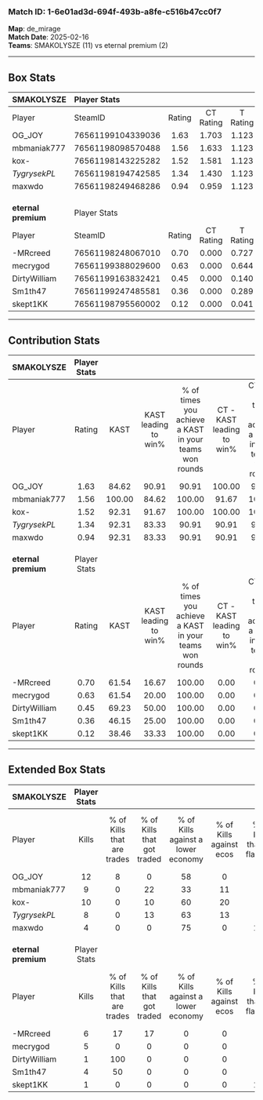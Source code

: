 ### Match ID: 1-6e01ad3d-694f-493b-a8fe-c516b47cc0f7  
**Map**: de_mirage  
**Match Date**: 2025-02-16  
**Teams**: SMAKOLYSZE (11) vs eternal premium (2)  

---  

## Box Stats  

| **SMAKOLYSZE**      | Player Stats      |        |           |          |        |      |       |         |        |      |     |
| :- | :- | :-: | :-: | :-: | :-: | :-: | :-: | :-: | :-: | :-: | :-: |
| Player              | SteamID           | Rating | CT Rating | T Rating |  KAST  | ADR  | Kills | Assists | Deaths | K/D  | HS% |
| OG_JOY              | 76561199104339036 |  1.63  |   1.703   |  1.123   | 84.62  | 70.3 |  12   |    1    |   2    | 6.00 |  8  |
| mbmaniak777         | 76561198098570488 |  1.56  |   1.633   |  1.123   | 100.00 | 74.9 |   9   |    2    |   2    | 4.50 | 55  |
| kox-                | 76561198143225282 |  1.52  |   1.581   |  1.123   | 92.31  | 81.5 |  10   |    3    |   4    | 2.50 | 40  |
| _TygrysekPL_        | 76561198194742585 |  1.34  |   1.430   |  1.123   | 92.31  | 77.1 |   8   |    4    |   5    | 1.60 | 50  |
| maxwdo              | 76561198249468286 |  0.94  |   0.959   |  1.123   | 92.31  | 28.3 |   4   |    2    |   4    | 1.00 | 25  |
|                     |                   |        |           |          |        |      |       |         |        |      |     |
|                     |                   |        |           |          |        |      |       |         |        |      |     |
|                     |                   |        |           |          |        |      |       |         |        |      |     |
| **eternal premium** | Player Stats      |        |           |          |        |      |       |         |        |      |     |
| Player              | SteamID           | Rating | CT Rating | T Rating |  KAST  | ADR  | Kills | Assists | Deaths | K/D  | HS% |
| -MRcreed            | 76561198248067010 |  0.70  |   0.000   |  0.727   | 61.54  | 48.5 |   6   |    0    |   9    | 0.67 | 83  |
| mecrygod            | 76561199388029600 |  0.63  |   0.000   |  0.644   | 61.54  | 55.3 |   5   |    3    |   10   | 0.50 | 40  |
| DirtyWilliam        | 76561199163832421 |  0.45  |   0.000   |  0.140   | 69.23  | 6.1  |   1   |    0    |   5    | 0.20 |  0  |
| Sm1th47             | 76561199247485581 |  0.36  |   0.000   |  0.289   | 46.15  | 33.3 |   4   |    0    |   10   | 0.40 | 50  |
| skept1KK            | 76561198795560002 |  0.12  |   0.000   |  0.041   | 38.46  | 21.3 |   1   |    1    |   9    | 0.11 |  0  |
---  

## Contribution Stats  

| **SMAKOLYSZE**      | Player Stats |        |                      |                                                        |                           |                                                             |                          |                                                            |
| :- | :-: | :-: | :-: | :-: | :-: | :-: | :-: | :-: |
| Player              |    Rating    |  KAST  | KAST leading to win% | % of times you achieve a KAST in your teams won rounds | CT - KAST leading to win% | CT - % of times you achieve a KAST in your teams won rounds | T - KAST leading to win% | T - % of times you achieve a KAST in your teams won rounds |
| OG_JOY              |     1.63     | 84.62  |        90.91         |                         90.91                          |          100.00           |                            90.91                            |           0.00           |                            0.00                            |
| mbmaniak777         |     1.56     | 100.00 |        84.62         |                         100.00                         |           91.67           |                           100.00                            |           0.00           |                            0.00                            |
| kox-                |     1.52     | 92.31  |        91.67         |                         100.00                         |          100.00           |                           100.00                            |           0.00           |                            0.00                            |
| _TygrysekPL_        |     1.34     | 92.31  |        83.33         |                         90.91                          |           90.91           |                            90.91                            |           0.00           |                            0.00                            |
| maxwdo              |     0.94     | 92.31  |        83.33         |                         90.91                          |           90.91           |                            90.91                            |           0.00           |                            0.00                            |
|                     |              |        |                      |                                                        |                           |                                                             |                          |                                                            |
|                     |              |        |                      |                                                        |                           |                                                             |                          |                                                            |
|                     |              |        |                      |                                                        |                           |                                                             |                          |                                                            |
| **eternal premium** | Player Stats |        |                      |                                                        |                           |                                                             |                          |                                                            |
| Player              |    Rating    |  KAST  | KAST leading to win% | % of times you achieve a KAST in your teams won rounds | CT - KAST leading to win% | CT - % of times you achieve a KAST in your teams won rounds | T - KAST leading to win% | T - % of times you achieve a KAST in your teams won rounds |
| -MRcreed            |     0.70     | 61.54  |        16.67         |                         100.00                         |           0.00            |                            0.00                             |          16.67           |                           100.00                           |
| mecrygod            |     0.63     | 61.54  |        20.00         |                         100.00                         |           0.00            |                            0.00                             |          20.00           |                           100.00                           |
| DirtyWilliam        |     0.45     | 69.23  |        50.00         |                         100.00                         |           0.00            |                            0.00                             |          50.00           |                           100.00                           |
| Sm1th47             |     0.36     | 46.15  |        25.00         |                         100.00                         |           0.00            |                            0.00                             |          25.00           |                           100.00                           |
| skept1KK            |     0.12     | 38.46  |        33.33         |                         100.00                         |           0.00            |                            0.00                             |          33.33           |                           100.00                           |
---  

## Extended Box Stats  

| **SMAKOLYSZE**      | Player Stats |                            |                            |                                    |                         |                              |                                 |        |                             |                                     |                          |                               |                            |
| :- | :-: | :-: | :-: | :-: | :-: | :-: | :-: | :-: | :-: | :-: | :-: | :-: | :-: |
| Player              |    Kills     | % of Kills that are trades | % of Kills that got traded | % of Kills against a lower economy | % of Kills against ecos | % of Kills that are flawless | % of Kills that are close duels | Deaths | % of Deaths that get traded | % of Deaths against a lower economy | % of Deaths against ecos | % of Deaths that are flawless | % of Deaths that are close |
| OG_JOY              |      12      |             8              |             0              |                 58                 |            0            |              92              |                0                |   2    |              0              |                 50                  |            0             |              100              |             0              |
| mbmaniak777         |      9       |             0              |             22             |                 33                 |           11            |              67              |               11                |   2    |              0              |                 50                  |            0             |              100              |             0              |
| kox-                |      10      |             0              |             10             |                 60                 |           20            |              90              |                0                |   4    |              0              |                 25                  |            0             |              100              |             25             |
| _TygrysekPL_        |      8       |             0              |             13             |                 63                 |           13            |              75              |                0                |   5    |             20              |                 60                  |            0             |              60               |             40             |
| maxwdo              |      4       |             0              |             0              |                 75                 |            0            |             125              |                0                |   4    |              0              |                 75                  |            0             |              100              |             0              |
|                     |              |                            |                            |                                    |                         |                              |                                 |        |                             |                                     |                          |                               |                            |
|                     |              |                            |                            |                                    |                         |                              |                                 |        |                             |                                     |                          |                               |                            |
|                     |              |                            |                            |                                    |                         |                              |                                 |        |                             |                                     |                          |                               |                            |
| **eternal premium** | Player Stats |                            |                            |                                    |                         |                              |                                 |        |                             |                                     |                          |                               |                            |
| Player              |    Kills     | % of Kills that are trades | % of Kills that got traded | % of Kills against a lower economy | % of Kills against ecos | % of Kills that are flawless | % of Kills that are close duels | Deaths | % of Deaths that get traded | % of Deaths against a lower economy | % of Deaths against ecos | % of Deaths that are flawless | % of Deaths that are close |
| -MRcreed            |      6       |             17             |             17             |                 0                  |            0            |              67              |                0                |   9    |             11              |                  0                  |            0             |              67               |             0              |
| mecrygod            |      5       |             0              |             0              |                 0                  |            0            |              40              |               40                |   10   |             10              |                  0                  |            0             |              80               |             10             |
| DirtyWilliam        |      1       |            100             |             0              |                 0                  |            0            |              0               |                0                |   5    |             20              |                  0                  |            0             |              80               |             0              |
| Sm1th47             |      4       |             50             |             0              |                 0                  |            0            |              75              |               25                |   10   |              0              |                  0                  |            0             |              100              |             0              |
| skept1KK            |      1       |             0              |             0              |                 0                  |            0            |             100              |                0                |   9    |             11              |                  0                  |            0             |              44               |             0              |
